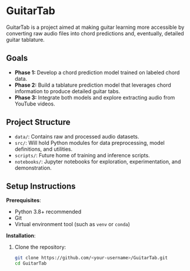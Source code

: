 # GuitarTab

GuitarTab is a project aimed at making guitar learning more accessible by converting raw audio files into chord predictions and, eventually, detailed guitar tablature. 

## Goals
- **Phase 1:** Develop a chord prediction model trained on labeled chord data.
- **Phase 2:** Build a tablature prediction model that leverages chord information to produce detailed guitar tabs.
- **Phase 3:** Integrate both models and explore extracting audio from YouTube videos.

## Project Structure
- `data/`: Contains raw and processed audio datasets.
- `src/`: Will hold Python modules for data preprocessing, model definitions, and utilities.
- `scripts/`: Future home of training and inference scripts.
- `notebooks/`: Jupyter notebooks for exploration, experimentation, and demonstration.

## Setup Instructions

**Prerequisites**:
- Python 3.8+ recommended
- Git
- Virtual environment tool (such as `venv` or `conda`)

**Installation**:
1. Clone the repository:
   ```bash
   git clone https://github.com/<your-username>/GuitarTab.git
   cd GuitarTab